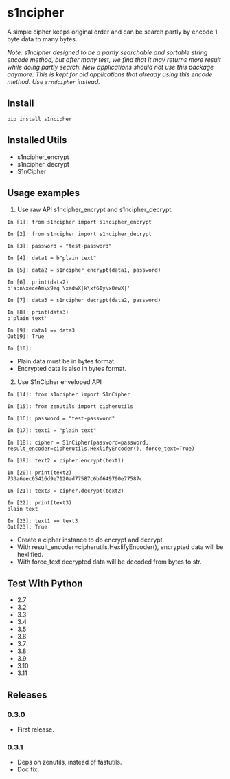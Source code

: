 # s1ncipher

A simple cipher keeps original order and can be search partly by encode 1 byte data to many bytes. 

*Note: s1ncipher designed to be a partly searchable and sortable string encode method, but after many test, we find that it may returns more result while doing partly search. New applications should not use this package anymore. This is kept for old applications that already using this encode method. Use `srndcipher` instead.*

## Install

```shell
pip install s1ncipher
```

## Installed Utils

- s1ncipher_encrypt
- s1ncipher_decrypt
- S1nCipher

## Usage examples

1. Use raw API s1ncipher_encrypt and s1ncipher_decrypt.

```
In [1]: from s1ncipher import s1ncipher_encrypt

In [2]: from s1ncipher import s1ncipher_decrypt

In [3]: password = "test-password"

In [4]: data1 = b"plain text"

In [5]: data2 = s1ncipher_encrypt(data1, password)

In [6]: print(data2)
b's:n\xeceAm\x9eq \xadwX|k\xf6Iy\x0ewX|'

In [7]: data3 = s1ncipher_decrypt(data2, password)

In [8]: print(data3)
b'plain text'

In [9]: data1 == data3
Out[9]: True

In [10]:
```

- Plain data must be in bytes format.
- Encrypted data is also in bytes format.

2. Use S1nCipher enveloped API

```
In [14]: from s1ncipher import S1nCipher

In [15]: from zenutils import cipherutils

In [16]: password = "test-password"

In [17]: text1 = "plain text"

In [18]: cipher = S1nCipher(password=password, result_encoder=cipherutils.HexlifyEncoder(), force_text=True)

In [19]: text2 = cipher.encrypt(text1)

In [20]: print(text2)
733a6eec65416d9e7120ad77587c6bf649790e77587c

In [21]: text3 = cipher.decrypt(text2)

In [22]: print(text3)
plain text

In [23]: text1 == text3
Out[23]: True

```

- Create a cipher instance to do encrypt and decrypt.
- With result_encoder=cipherutils.HexlifyEncoder(), encrypted data will be hexlified.
- With force_text decrypted data will be decoded from bytes to str.

## Test With Python

- 2.7
- 3.2
- 3.3
- 3.4
- 3.5
- 3.6
- 3.7
- 3.8
- 3.9
- 3.10
- 3.11

## Releases

### 0.3.0

- First release.

### 0.3.1

- Deps on zenutils, instead of fastutils.
- Doc fix.
